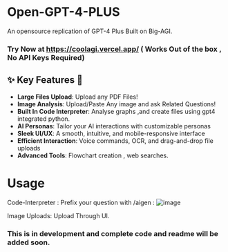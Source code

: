 # Open-GPT-4-PLUS
An opensource replication of GPT-4 Plus Built on Big-AGI.

### Try Now at https://coolagi.vercel.app/ ( Works Out of the box , No API Keys Required)

## ✨ Key Features 👊

- **Large Files Upload**: Upload any PDF Files!
- **Image Analysis**: Upload/Paste Any image and ask Related Questions!
- **Built In Code Interpreter**: Analyse graphs ,and create  files using gpt4 integrated python.
- **AI Personas**: Tailor your AI interactions with customizable personas
- **Sleek UI/UX**: A smooth, intuitive, and mobile-responsive interface
- **Efficient Interaction**: Voice commands, OCR, and drag-and-drop file uploads
- **Advanced Tools**: Flowchart creation , web searches.

# Usage
Code-Interpreter : Prefix your question with /aigen :
![image](https://github.com/nextgen-user/Open-GPT-4-PLUS/assets/150797204/586962db-91b2-4ef7-81d2-79a2f74e6e47)

Image Uploads:
Upload Through UI.

### This is in development and complete code and readme will be added soon.


